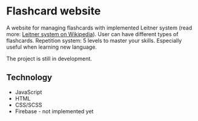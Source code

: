 # Flashcard website

<p>A website for managing flashcards with implemented Leitner system (read more: <a href="https://en.wikipedia.org/wiki/Leitner_system">Leitner system on Wikipedia</a>). 
User can have different types of flashcards. Repetition system: 5 levels to master your skills. Especially useful when learning new language.
<p>The project is still in development.</p>

## Technology

<ul>
<li>JavaScript</li>
<li>HTML</li>
<li>CSS/SCSS</li>
<li>Firebase - not implemented yet</li>
</ul>
